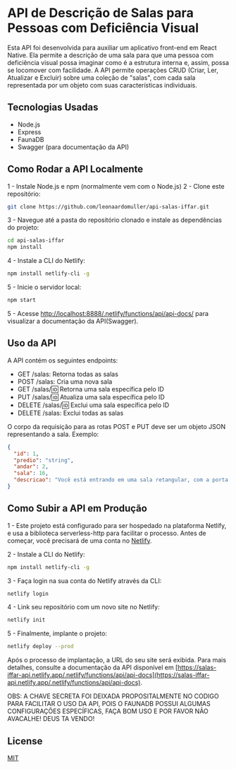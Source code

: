 # API de Descrição de Salas para Pessoas com Deficiência Visual

Esta API foi desenvolvida para auxiliar um aplicativo front-end em React Native. Ela permite a descrição de uma sala para que uma pessoa com deficiência visual possa imaginar como é a estrutura interna e, assim, possa se locomover com facilidade. A API permite operações CRUD (Criar, Ler, Atualizar e Excluir) sobre uma coleção de "salas", com cada sala representada por um objeto com suas características individuais.

## Tecnologias Usadas

- Node.js
- Express
- FaunaDB
- Swagger (para documentação da API)

## Como Rodar a API Localmente

1 - Instale Node.js e npm (normalmente vem com o Node.js)
2 - Clone este repositório:

```bash
git clone https://github.com/leonaardomuller/api-salas-iffar.git
```

3 - Navegue até a pasta do repositório clonado e instale as dependências do projeto:

```bash
cd api-salas-iffar
npm install
```

4 - Instale a CLI do Netlify:

```bash
npm install netlify-cli -g
```

5 - Inicie o servidor local:

```bash
npm start
```

5 - Acesse [http://localhost:8888/.netlify/functions/api/api-docs/](http://localhost:8888/.netlify/functions/api/api-docs/) para visualizar a documentação da API(Swagger).

## Uso da API

A API contém os seguintes endpoints:

- GET /salas: Retorna todas as salas
- POST /salas: Cria uma nova sala
- GET /salas/:id: Retorna uma sala específica pelo ID
- PUT /salas/:id: Atualiza uma sala específica pelo ID
- DELETE /salas/:id: Exclui uma sala específica pelo ID
- DELETE /salas: Exclui todas as salas

O corpo da requisição para as rotas POST e PUT deve ser um objeto JSON representando a sala. Exemplo:

```json
{
  "id": 1,
  "predio": "string",
  "andar": 2,
  "sala": 16,
  "descricao": "Você está entrando em uma sala retangular, com a porta no canto inferior esquerdo. À direita da porta, há uma cadeira. Dois metros à frente, uma mesa retangular com quatro cadeiras ocupa a largura da sala. Além disso, um quadro-negro está posicionado na parede ao final da sala, logo atrás da mesa."
}
```

## Como Subir a API em Produção

1 - Este projeto está configurado para ser hospedado na plataforma Netlify, e usa a biblioteca serverless-http para facilitar o processo. Antes de começar, você precisará de uma conta no [Netlify](https://www.netlify.com/).

2 - Instale a CLI do Netlify:

```bash
npm install netlify-cli -g
```

3 - Faça login na sua conta do Netlify através da CLI:

```bash
netlify login
```

4 - Link seu repositório com um novo site no Netlify:

```bash
netlify init
```

5 - Finalmente, implante o projeto:

```bash
netlify deploy --prod
```

Após o processo de implantação, a URL do seu site será exibida.
Para mais detalhes, consulte a documentação da API disponível em [https://salas-iffar-api.netlify.app/.netlify/functions/api/api-docs](https://salas-iffar-api.netlify.app/.netlify/functions/api/api-docs).

OBS: A CHAVE SECRETA FOI DEIXADA PROPOSITALMENTE NO CODIGO PARA FACILITAR O USO DA API, POIS O FAUNADB POSSUI ALGUMAS CONFIGURAÇÕES ESPECÍFICAS, FAÇA BOM USO E POR FAVOR NÃO AVACALHE! DEUS TA VENDO! 

## License

[MIT](https://choosealicense.com/licenses/mit/)
